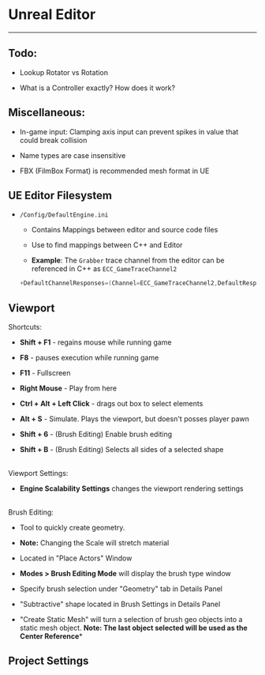 # Unreal Editor

---

## Todo:

* Lookup Rotator vs Rotation

* What is a Controller exactly? How does it work? 

## Miscellaneous:

* In-game input: Clamping axis input can prevent spikes in value that could break collision

* Name types are case insensitive

* FBX (FilmBox Format) is recommended mesh format in UE

## UE Editor Filesystem

* `/Config/DefaultEngine.ini`
  
  * Contains Mappings between editor and source code files
  
  * Use to find mappings between C++ and Editor
  
  * **Example**: The `Grabber` trace channel from the editor can be referenced in C++ as `ECC_GameTraceChannel2`
  
  ```cpp
  +DefaultChannelResponses=(Channel=ECC_GameTraceChannel2,DefaultResponse=ECR_Ignore,bTraceType=True,bStaticObject=False,Name="Grabber")
  ```

## Viewport

Shortcuts:

* **Shift + F1**  - regains mouse while running game

* **F8** - pauses execution while running game

* **F11** - Fullscreen

* **Right Mouse** - Play from here 

* **Ctrl + Alt + Left Click** - drags out box to select elements

* **Alt + S** - Simulate. Plays the viewport, but doesn't posses player pawn

* **Shift + 6** - (Brush Editing) Enable brush editing

* **Shift + B** - (Brush Editing) Selects all sides of a selected shape

<br>Viewport Settings:

- **Engine Scalability Settings** changes the viewport rendering settings

<br>Brush Editing:

* Tool to quickly create geometry. 

* **Note:** Changing the Scale will stretch material

* Located in "Place Actors" Window

* **Modes > Brush Editing Mode** will display the brush type window

* Specify brush selection under "Geometry" tab in Details Panel

* "Subtractive" shape located in Brush Settings in Details Panel

* "Create Static Mesh" will turn a selection of brush geo objects into a static mesh object. **Note: The last object selected will be used as the Center Reference***

## Project Settings
